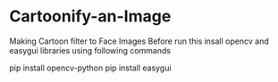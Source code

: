 # Cartoonify-an-Image
Making Cartoon filter to Face Images
Before run this insall opencv and easygui libraries using following commands

pip install opencv-python
pip install easygui

